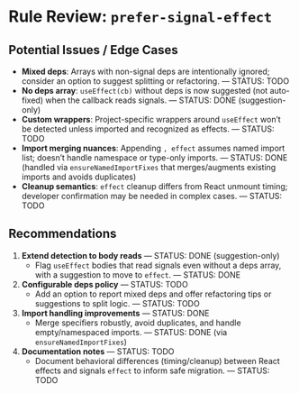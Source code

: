 # Rule Review: `prefer-signal-effect`

## Potential Issues / Edge Cases

- __Mixed deps__: Arrays with non-signal deps are intentionally ignored; consider an option to suggest splitting or refactoring. — STATUS: TODO
- __No deps array__: `useEffect(cb)` without deps is now suggested (not auto-fixed) when the callback reads signals. — STATUS: DONE (suggestion-only)
- __Custom wrappers__: Project-specific wrappers around `useEffect` won’t be detected unless imported and recognized as effects. — STATUS: TODO
- __Import merging nuances__: Appending `, effect` assumes named import list; doesn’t handle namespace or type-only imports. — STATUS: DONE (handled via `ensureNamedImportFixes` that merges/augments existing imports and avoids duplicates)
- __Cleanup semantics__: `effect` cleanup differs from React unmount timing; developer confirmation may be needed in complex cases. — STATUS: TODO

## Recommendations

1. __Extend detection to body reads__ — STATUS: DONE (suggestion-only)
   - Flag `useEffect` bodies that read signals even without a deps array, with a suggestion to move to `effect`. — STATUS: DONE
2. __Configurable deps policy__ — STATUS: TODO
   - Add an option to report mixed deps and offer refactoring tips or suggestions to split logic. — STATUS: TODO
3. __Import handling improvements__ — STATUS: DONE
   - Merge specifiers robustly, avoid duplicates, and handle empty/namespaced imports. — STATUS: DONE (via `ensureNamedImportFixes`)
4. __Documentation notes__ — STATUS: TODO
   - Document behavioral differences (timing/cleanup) between React effects and signals `effect` to inform safe migration. — STATUS: TODO
